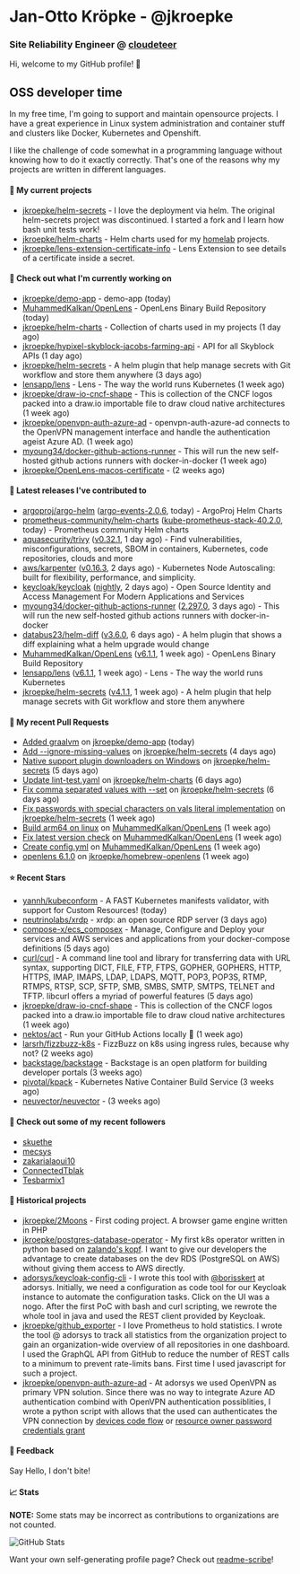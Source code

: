 # Jan-Otto Kröpke - @jkroepke
### Site Reliability Engineer @ [cloudeteer](https://github.com/adorsys)

Hi, welcome to my GitHub profile! 👋

## OSS developer time
In my free time, I'm going to support and maintain opensource projects. I have a great experience in Linux system administration and container stuff and clusters like Docker, Kubernetes and Openshift.

I like the challenge of code somewhat in a programming language without knowing how to do it exactly correctly. That's one of the reasons why my projects are written in different languages.

#### 🌱 My current projects
- [jkroepke/helm-secrets](https://github.com/jkroepke/helm-secrets) - I love the deployment via helm. The original helm-secrets project was discontinued. I started a fork and I learn how bash unit tests work!
- [jkroepke/helm-charts](https://github.com/jkroepke/helm-charts) - Helm charts used for my [homelab](https://github.com/jkroepke/homelab) projects.
- [jkroepke/lens-extension-certificate-info](https://github.com/jkroepke/lens-extension-certificate-info) - Lens Extension to see details of a certificate inside a secret.

#### 👷 Check out what I'm currently working on

- [jkroepke/demo-app](https://github.com/jkroepke/demo-app) - demo-app (today)
- [MuhammedKalkan/OpenLens](https://github.com/MuhammedKalkan/OpenLens) - OpenLens Binary Build Repository (today)
- [jkroepke/helm-charts](https://github.com/jkroepke/helm-charts) - Collection of charts used in my projects (1 day ago)
- [jkroepke/hypixel-skyblock-jacobs-farming-api](https://github.com/jkroepke/hypixel-skyblock-jacobs-farming-api) - API for all Skyblock APIs (1 day ago)
- [jkroepke/helm-secrets](https://github.com/jkroepke/helm-secrets) - A helm plugin that help manage secrets with Git workflow and store them anywhere (3 days ago)
- [lensapp/lens](https://github.com/lensapp/lens) - Lens - The way the world runs Kubernetes (1 week ago)
- [jkroepke/draw-io-cncf-shape](https://github.com/jkroepke/draw-io-cncf-shape) - This is collection of the CNCF logos packed into a draw.io importable file to draw cloud native architectures (1 week ago)
- [jkroepke/openvpn-auth-azure-ad](https://github.com/jkroepke/openvpn-auth-azure-ad) - openvpn-auth-azure-ad connects to the OpenVPN management interface and handle the authentication ageist Azure AD. (1 week ago)
- [myoung34/docker-github-actions-runner](https://github.com/myoung34/docker-github-actions-runner) - This will run the new self-hosted github actions runners with docker-in-docker (1 week ago)
- [jkroepke/OpenLens-macos-certificate](https://github.com/jkroepke/OpenLens-macos-certificate) -  (2 weeks ago)

#### 🔭 Latest releases I've contributed to

- [argoproj/argo-helm](https://github.com/argoproj/argo-helm) ([argo-events-2.0.6](https://github.com/argoproj/argo-helm/releases/tag/argo-events-2.0.6), today) - ArgoProj Helm Charts
- [prometheus-community/helm-charts](https://github.com/prometheus-community/helm-charts) ([kube-prometheus-stack-40.2.0](https://github.com/prometheus-community/helm-charts/releases/tag/kube-prometheus-stack-40.2.0), today) - Prometheus community Helm charts
- [aquasecurity/trivy](https://github.com/aquasecurity/trivy) ([v0.32.1](https://github.com/aquasecurity/trivy/releases/tag/v0.32.1), 1 day ago) - Find vulnerabilities, misconfigurations, secrets, SBOM in containers, Kubernetes, code repositories, clouds and more
- [aws/karpenter](https://github.com/aws/karpenter) ([v0.16.3](https://github.com/aws/karpenter/releases/tag/v0.16.3), 2 days ago) - Kubernetes Node Autoscaling: built for flexibility, performance, and simplicity.
- [keycloak/keycloak](https://github.com/keycloak/keycloak) ([nightly](https://github.com/keycloak/keycloak/releases/tag/nightly), 2 days ago) - Open Source Identity and Access Management For Modern Applications and Services
- [myoung34/docker-github-actions-runner](https://github.com/myoung34/docker-github-actions-runner) ([2.297.0](https://github.com/myoung34/docker-github-actions-runner/releases/tag/2.297.0), 3 days ago) - This will run the new self-hosted github actions runners with docker-in-docker
- [databus23/helm-diff](https://github.com/databus23/helm-diff) ([v3.6.0](https://github.com/databus23/helm-diff/releases/tag/v3.6.0), 6 days ago) - A helm plugin that shows a diff explaining what a helm upgrade would change
- [MuhammedKalkan/OpenLens](https://github.com/MuhammedKalkan/OpenLens) ([v6.1.1](https://github.com/MuhammedKalkan/OpenLens/releases/tag/v6.1.1), 1 week ago) - OpenLens Binary Build Repository
- [lensapp/lens](https://github.com/lensapp/lens) ([v6.1.1](https://github.com/lensapp/lens/releases/tag/v6.1.1), 1 week ago) - Lens - The way the world runs Kubernetes
- [jkroepke/helm-secrets](https://github.com/jkroepke/helm-secrets) ([v4.1.1](https://github.com/jkroepke/helm-secrets/releases/tag/v4.1.1), 1 week ago) - A helm plugin that help manage secrets with Git workflow and store them anywhere

#### 🔨 My recent Pull Requests

- [Added graalvm](https://github.com/jkroepke/demo-app/pull/12) on [jkroepke/demo-app](https://github.com/jkroepke/demo-app) (today)
- [Add --ignore-missing-values](https://github.com/jkroepke/helm-secrets/pull/277) on [jkroepke/helm-secrets](https://github.com/jkroepke/helm-secrets) (4 days ago)
- [Native support plugin downloaders on Windows](https://github.com/jkroepke/helm-secrets/pull/275) on [jkroepke/helm-secrets](https://github.com/jkroepke/helm-secrets) (5 days ago)
- [Update lint-test.yaml](https://github.com/jkroepke/helm-charts/pull/20) on [jkroepke/helm-charts](https://github.com/jkroepke/helm-charts) (6 days ago)
- [Fix comma separated values with --set](https://github.com/jkroepke/helm-secrets/pull/274) on [jkroepke/helm-secrets](https://github.com/jkroepke/helm-secrets) (6 days ago)
- [Fix passwords with special characters on vals literal implementation](https://github.com/jkroepke/helm-secrets/pull/270) on [jkroepke/helm-secrets](https://github.com/jkroepke/helm-secrets) (1 week ago)
- [Build arm64 on linux](https://github.com/MuhammedKalkan/OpenLens/pull/45) on [MuhammedKalkan/OpenLens](https://github.com/MuhammedKalkan/OpenLens) (1 week ago)
- [Fix latest version check](https://github.com/MuhammedKalkan/OpenLens/pull/44) on [MuhammedKalkan/OpenLens](https://github.com/MuhammedKalkan/OpenLens) (1 week ago)
- [Create config.yml](https://github.com/MuhammedKalkan/OpenLens/pull/42) on [MuhammedKalkan/OpenLens](https://github.com/MuhammedKalkan/OpenLens) (1 week ago)
- [openlens 6.1.0](https://github.com/jkroepke/homebrew-openlens/pull/10) on [jkroepke/homebrew-openlens](https://github.com/jkroepke/homebrew-openlens) (1 week ago)

#### ⭐ Recent Stars

- [yannh/kubeconform](https://github.com/yannh/kubeconform) - A FAST Kubernetes manifests validator, with support for Custom Resources! (today)
- [neutrinolabs/xrdp](https://github.com/neutrinolabs/xrdp) - xrdp: an open source RDP server (3 days ago)
- [compose-x/ecs_composex](https://github.com/compose-x/ecs_composex) - Manage, Configure and Deploy your services and AWS services and applications from your docker-compose definitions (5 days ago)
- [curl/curl](https://github.com/curl/curl) - A command line tool and library for transferring data with URL syntax, supporting DICT, FILE, FTP, FTPS, GOPHER, GOPHERS, HTTP, HTTPS, IMAP, IMAPS, LDAP, LDAPS, MQTT, POP3, POP3S, RTMP, RTMPS, RTSP, SCP, SFTP, SMB, SMBS, SMTP, SMTPS, TELNET and TFTP. libcurl offers a myriad of powerful features (5 days ago)
- [jkroepke/draw-io-cncf-shape](https://github.com/jkroepke/draw-io-cncf-shape) - This is collection of the CNCF logos packed into a draw.io importable file to draw cloud native architectures (1 week ago)
- [nektos/act](https://github.com/nektos/act) - Run your GitHub Actions locally 🚀 (1 week ago)
- [larsrh/fizzbuzz-k8s](https://github.com/larsrh/fizzbuzz-k8s) - FizzBuzz on k8s using ingress rules, because why not? (2 weeks ago)
- [backstage/backstage](https://github.com/backstage/backstage) - Backstage is an open platform for building developer portals (3 weeks ago)
- [pivotal/kpack](https://github.com/pivotal/kpack) - Kubernetes Native Container Build Service (3 weeks ago)
- [neuvector/neuvector](https://github.com/neuvector/neuvector) -  (3 weeks ago)

#### 👯 Check out some of my recent followers

- [skuethe](https://github.com/skuethe)
- [mecsys](https://github.com/mecsys)
- [zakarialaoui10](https://github.com/zakarialaoui10)
- [ConnectedTblak](https://github.com/ConnectedTblak)
- [Tesbarmix1](https://github.com/Tesbarmix1)

#### 📜 Historical projects
- [jkroepke/2Moons](https://github.com/jkroepke/2Moons) - First coding project. A browser game engine written in PHP
- [jkroepke/postgres-database-operator](https://github.com/jkroepke/postgres-database-operator) - My first k8s operator written in python based on [zalando's kopf](https://github.com/zalando-incubator/kopf). I want to give our developers the advantage to create databases on the dev RDS (PostgreSQL on AWS) without giving them access to AWS directly.
- [adorsys/keycloak-config-cli](https://github.com/adorsys/keycloak-config-cli) - I wrote this tool with [@borisskert](https://github.com/borisskert) at adorsys. Initially, we need a configuration as code tool for our Keycloak instance to automate the configuration tasks. Click on the UI was a nogo. After the first PoC with bash and curl scripting, we rewrote the whole tool in java and used the REST client provided by Keycloak.
- [jkroepke/github_exporter](https://github.com/jkroepke/github_exporter) - I love Prometheus to hold statistics. I wrote the tool @ adorsys to track all statistics from the organization project to gain an organization-wide overview of all repositories in one dashboard. I used the GraphQL API from GitHub to reduce the number of REST calls to a minimum to prevent rate-limits bans. First time I used javascript for such a project.
- [jkroepke/openvpn-auth-azure-ad](https://github.com/jkroepke/openvpn-auth-azure-ad) - At adorsys we used OpenVPN as primary VPN solution. Since there was no way to integrate Azure AD authentication combind with OpenVPN authentication possiblities, I wrote a python script with allows that the used can authenticates the VPN connection by [devices code flow](https://docs.microsoft.com/en-us/azure/active-directory/develop/v2-oauth2-device-code) or [resource owner password credentials grant](https://docs.microsoft.com/en-us/azure/active-directory/develop/v2-oauth-ropc)

#### 💬 Feedback

Say Hello, I don't bite!

#### 📈 Stats

**NOTE:** Some stats may be incorrect as contributions to organizations
are not counted.

![GitHub Stats](https://github-readme-stats.vercel.app/api?username=jkroepke&count_private=false&theme=tokyonight&show_icons=true)

Want your own self-generating profile page? Check out [readme-scribe](https://github.com/muesli/readme-scribe)!
